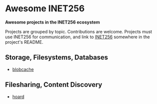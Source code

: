# Awesome INET256
**Awesome projects in the INET256 ecosystem**

Projects are grouped by topic.
Contributions are welcome.
Projects must use INET256 for communication, and link to [INET256](https://github.com/inet256/inet256) somewhere in the project's README.

## Storage, Filesystems, Databases
- [blobcache](https://github.com/blobcache/blobcache)

## Filesharing, Content Discovery
- [hoard](https://github.com/brendoncarroll/hoard)

